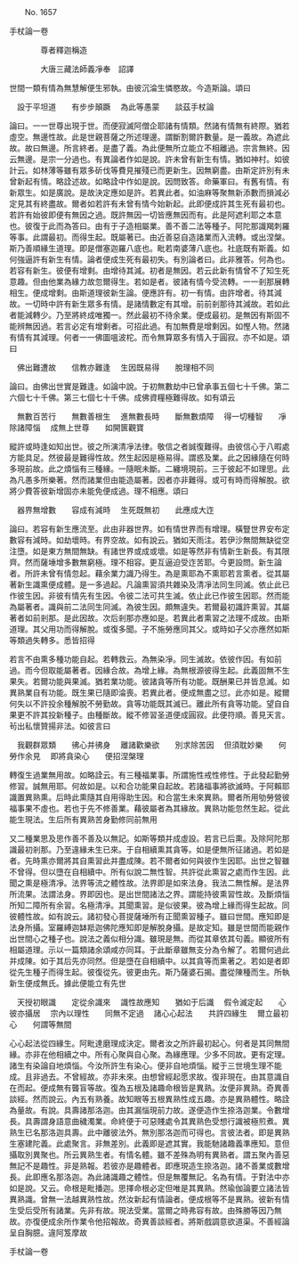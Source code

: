 ﻿　　No. 1657

手杖論一卷

　　　　尊者釋迦稱造


　　　　大唐三藏法師義凈奉　詔譯


世間一類有情為無慧解便生邪執。由彼沉淪生憐愍故。今造斯論。頌曰

　設于平坦道　　有步步顛蹶
　為此等愚蒙　　談茲手杖論　

論曰。一一世尊出現于世。而便寂滅阿僧企耶諸有情類。然諸有情無有終際。猶若虛空。無邊性故。此是世親菩薩之所述理邊。謂斷割爾許數量。是一義故。為遮此故。故曰無邊。所言終者。是盡了義。為此便無所立能立不相離過。宗言無終。因云無邊。是宗一分過也。有異論者作如是說。許未曾有新生有情。猶如神村。如彼計云。如林薄等雖有眾多斫伐等費見摧殘已而更新生。因無窮盡。由斯定許別有未曾新起有情。略詮述故。如略詮中作如是說。因問致答。命藥軍曰。有舊有情。有新眾生。如是廣說。是故決定應如是許。若異此者。如油麻等聚無新添數而損減必定見其有終盡故。爾者如若許有未曾有情今始新起。此即便成許其生死有最初也。若許有始彼即便有無因之過。既許無因一切皆應無因而有。此是阿遮利耶之本意也。彼復于此而為答曰。由有于子造相屬業。善不善二法等種子。阿陀那識羯刺羅等事。此謂最初。而得生起。既屬著已。由近善惡自造諸業而入流轉。或出涅槃。斯乃善順緣生道理。即是僧塞迦羅八底也。毗若南婆薄八底也。社底既有斯義。如何強逼許有新生有情。論者便成生死有最初失。有別論者曰。此非雅答。何為也。若容有新生。彼便有增剩。由增待其減。初者是無因。若云此新有情曾不了知生死意趣。但由他業為緣力故忽爾得生。若如是者。彼諸有情今受流轉。一一剎那展轉相生。便成增剩。由斯道理彼新生論。便應許有。初一有情。由許增者。待其減故。一切時中許有新生眾多有情。是諸情數定有其增。前前剎那待其減故。若如此者能減轉少。乃至將終成唯獨一。然此最初不待余業。便成最初。是無因有斯固不能辨無因過。若言必定有增剩者。可招此過。有加無費是增剩因。如慳人物。然諸有情有其減理。何者一一佛圖嗢波柁。而令無算眾多有情入于圓寂。亦不如是。頌曰

　佛出難遭故　　信教亦難逢
　生因既易得　　脫理相不同　

論曰。由佛出世實是難逢。如論中說。于初無數劫中已曾承事五個七十千佛。第二六個七十千佛。第三七個七十千佛。成佛資糧極難得故。如有頌云

　無數百苦行　　無數善根生
　進無數長時　　斷無數煩障
　得一切種智　　凈除諸障惱
　成無上世尊　　如開篋觀寶　

縱許或時逢如知出世。彼之所演清凈法律。敬信之者誠復難得。由彼信心于八暇處方能具足。然彼最是難得性故。然生起因是極易得。謂惑及業。此之因緣隨在何時多現前故。此之煩惱有三種緣。一隨眠未斷。二纏境現前。三于彼起不如理思。此為凡愚多所樂著。然而諸業但由能造屬著。因者亦非難得。或可有時而得解脫。欲將少費答彼新增固亦未能免便成過。理不相應。頌曰

　器界無增數　　容成有減時
　生死既無初　　此應成大迮　

論曰。若容有新生應流至。此由非器世界。如有情世界而有增理。橫豎世界安布定數容有減時。如劫壞時。有界空故。如有說云。猶如天雨注。若伊沙無間無缺從空注墮。如是東方無間無缺。有諸世界或成或壞。如是等然非有情新生新長。有其限齊。然而薩埵增多數無窮極。理不相容。更互逼迫受迮苦耶。今更設問。新生論者。所許未曾有情忽起。藉余業力識乃得生。為是熏耶為不熏耶若言熏者。從其屬著新生識熏便成體。是一多過起。凡論熏習須共雜染及清凈法同生同滅。依止此已作彼生因。非彼有情先有生因。令彼二法可共生滅。依止此已作彼生因耶。然而能為屬著者。識與前二法同生同滅。為彼生因。頗無違失。若爾最初識許熏習。其屬著者如前剎那。是此因故。次后剎那亦應如是。若異此者熏習之法理不成故。由斯道理。其父用功而得解脫。或復多聞。子不施勞應同其父。或時如子父亦應然如斯等類過失轉多。悉皆招得

若言不由熏多種功能自起。若轉救云。為無染凈。同生滅故。依彼作因。有如前過。而今但取能屬著者。因緣合故。為增上緣。為無根源彼得生起。此義固無不生果失。若爾功能與果滅。猶若業功能。彼諸貪等所有功能。既酬果已并皆息滅。如異熟業自有功能。既生果已隨即淪喪。若異此者。便成無盡之愆。此亦如是。縱爾何失以不許投余種解脫不勞勤故。貪等功能既其滅已。離此所有貪等功能。望自自果更不許其投新種子。由種斷故。縱不修習圣道便成圓寂。此便符順。善見天言。茍出私懷贊揚非法。如彼言曰

　我觀群眾類　　彿心并彿身
　離諸歡樂欲　　別求除苦因
　但須耽妙樂　　何勞作余見
　即將貪染心　　便招涅槃理　

轉復生過業無用故。如略詮云。有三種福業事。所謂施性戒性修性。于此發起勤勞修習。誠無用耶。何故如是。以和合功能果自起故。若諸福事將欲滅時。于阿賴耶識置異熟熏。后時此熏隨其自用得助生因。和合當生未來異熟。爾者所用劬勞營彼福事果不虛也。若也于先不修善業。藉彼屬者為其緣故。異熟功能忽然生起。從此能生現法。生后所有異熟苦身勤修同前無用

又二種業思及思作善不善及以無記。如斯等類并成虛設。若言已后熏。及除阿陀那識最初剎那。乃至違緣未生已來。于自相續熏其貪等。如是便無所征諸過。若如是者。先時熏亦爾將其自熏習此并盡成陳。若不爾者如何與彼作生因耶。出世之智雖不曾得。但以墮在自相續中。所有似說二無性智。共許從此熏習之處而作生因。此聞之熏是極清凈。法界等流之體性故。法界即是如來法身。我法二無性解。是法界所流果。法謂法身。界即因也。是出世間諸法之界。謂能持彼熏習性故。及斷煩惱所知二障所有余習。名極清凈。其聞熏習。是似彼果。彼為增上緣而得生起故。同彼體性故。如有說云。諸初發心菩提薩埵所有正聞熏習種子。雖曰世間。應知即是法身所攝。室羅縛迦缽羝迦佛陀應知即是解脫身攝。是故定知。雖是世間而能親作出世間心之種子也。說法之義似相分識。雖現是無。而從其章依其句義。顯彼所有相屬道理。示以一篇類諸余頌咸亦同耳。于此斷章雖無支分為令解了。若爾何過此并成陳。如于其后先亦同然。但是墮在自相續中。以其貪等而熏著之。若如是者即從先生種子而得生起。彼復從先。彼更由先。斯乃薩婆石揭。盡從陳種而生。所執新生便成無氏。據此便能立有先世

　天授初眼識　　定從余識來
　識性故應知　　猶如于后識
　假令滅定起　　心彼亦攝居
　宗內以理性　　同無不定過
　諸心心起法　　共許四緣生
　爾立最初心　　何謂等無間　

心心起法從四緣生。阿毗達磨理成決定。爾者汝之所許最初起心。何者是其同無間緣。亦非在他相續之中。所有心聚與自心聚。為緣應理。少多不同故。更有定理。諸生有染論自地煩惱。今汝所許生有染心。便非自地煩惱。縱于三世境生理不能成。且非過去。不曾經故。亦非未來。由想曾經起愿求故。復非現在。由其意識自在而起。便成無有聾盲等故。復為五根及諸趣命根皆是異熟。汝便非異熟。奇異善談經。然而說云。內五有熟養。故知眼等五根異熟性成五趣。亦是異熟體性。略詮為量故。有說。具壽諸那洛迦。由其漏惱現前力故。遂便造作生捺洛迦業。令數增長。具壽謂身語意曲穢濁業。命終便于可惡賤處令其異熟色受想行識被極煎煮。異熟生已名那洛迦具壽。此中離彼法外。無別那洛迦而可得也。言彼法者。即是異熟生塞建陀義。此處聚言。非無差別。此義即是遮其實。我能馳諸趣義準應知。意但攝取別異聚也。所云異熟生者。有情名體。雖不差殊為明有異熟者。謂五聚內善惡無記不是趣性。非是熟報。若彼亦是趣體者。即應現造生捺洛迦。諸不善業或數增長。此即應名那洛迦。為此諸識趣之體性。但是無覆無記。名為有情。于對法中亦如是說。又云。命根是毗播迦。思擇命根必定但唯是其異熟。然瑜伽論要立諸法皆異熟識。曾無一法越異熟性故。然汝新起有情論者。便成根等不是異熟。彼新有情生受后受所有諸業。先非有故。現法受業。當爾之時弗容有故。由殊勝等因乃無故。亦復便成余所作業令他招報故。奇異善談經者。將斯戲調意欲道渠。不善經論呈自胸臆。違阿笈摩故

手杖論一卷

